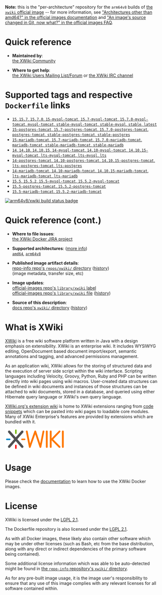 <!--

********************************************************************************

WARNING:

    DO NOT EDIT "xwiki/README.md"

    IT IS AUTO-GENERATED

    (from the other files in "xwiki/" combined with a set of templates)

********************************************************************************

-->

**Note:** this is the "per-architecture" repository for the `arm64v8` builds of [the `xwiki` official image](https://hub.docker.com/_/xwiki) -- for more information, see ["Architectures other than amd64?" in the official images documentation](https://github.com/docker-library/official-images#architectures-other-than-amd64) and ["An image's source changed in Git, now what?" in the official images FAQ](https://github.com/docker-library/faq#an-images-source-changed-in-git-now-what).

# Quick reference

-	**Maintained by**:  
	[the XWiki Community](https://github.com/xwiki-contrib/docker-xwiki)

-	**Where to get help**:  
	[the XWiki Users Mailing List/Forum](http://dev.xwiki.org/xwiki/bin/view/Community/MailingLists) or [the XWiki IRC channel](http://dev.xwiki.org/xwiki/bin/view/Community/IRC)

# Supported tags and respective `Dockerfile` links

-	[`15`, `15.7`, `15.7.0`, `15-mysql-tomcat`, `15.7-mysql-tomcat`, `15.7.0-mysql-tomcat`, `mysql-tomcat`, `stable-mysql-tomcat`, `stable-mysql`, `stable`, `latest`](https://github.com/xwiki-contrib/docker-xwiki/blob/d59d719dd80977ba9ae0e95e7806e93b65aed479/15/mysql-tomcat/Dockerfile)
-	[`15-postgres-tomcat`, `15.7-postgres-tomcat`, `15.7.0-postgres-tomcat`, `postgres-tomcat`, `stable-postgres-tomcat`, `stable-postgres`](https://github.com/xwiki-contrib/docker-xwiki/blob/d59d719dd80977ba9ae0e95e7806e93b65aed479/15/postgres-tomcat/Dockerfile)
-	[`15-mariadb-tomcat`, `15.7-mariadb-tomcat`, `15.7.0-mariadb-tomcat`, `mariadb-tomcat`, `stable-mariadb-tomcat`, `stable-mariadb`](https://github.com/xwiki-contrib/docker-xwiki/blob/d59d719dd80977ba9ae0e95e7806e93b65aed479/15/mariadb-tomcat/Dockerfile)
-	[`14`, `14.10`, `14.10.15`, `14-mysql-tomcat`, `14.10-mysql-tomcat`, `14.10.15-mysql-tomcat`, `lts-mysql-tomcat`, `lts-mysql`, `lts`](https://github.com/xwiki-contrib/docker-xwiki/blob/88646b0a3b82c61a4aead5939b374df1cdf2d2b6/14/mysql-tomcat/Dockerfile)
-	[`14-postgres-tomcat`, `14.10-postgres-tomcat`, `14.10.15-postgres-tomcat`, `lts-postgres-tomcat`, `lts-postgres`](https://github.com/xwiki-contrib/docker-xwiki/blob/88646b0a3b82c61a4aead5939b374df1cdf2d2b6/14/postgres-tomcat/Dockerfile)
-	[`14-mariadb-tomcat`, `14.10-mariadb-tomcat`, `14.10.15-mariadb-tomcat`, `lts-mariadb-tomcat`, `lts-mariadb`](https://github.com/xwiki-contrib/docker-xwiki/blob/88646b0a3b82c61a4aead5939b374df1cdf2d2b6/14/mariadb-tomcat/Dockerfile)
-	[`15.5`, `15.5.2`, `15.5-mysql-tomcat`, `15.5.2-mysql-tomcat`](https://github.com/xwiki-contrib/docker-xwiki/blob/87cd49b5f9ff731aa41723d1badb705e06f4aa41/15.5/mysql-tomcat/Dockerfile)
-	[`15.5-postgres-tomcat`, `15.5.2-postgres-tomcat`](https://github.com/xwiki-contrib/docker-xwiki/blob/87cd49b5f9ff731aa41723d1badb705e06f4aa41/15.5/postgres-tomcat/Dockerfile)
-	[`15.5-mariadb-tomcat`, `15.5.2-mariadb-tomcat`](https://github.com/xwiki-contrib/docker-xwiki/blob/87cd49b5f9ff731aa41723d1badb705e06f4aa41/15.5/mariadb-tomcat/Dockerfile)

[![arm64v8/xwiki build status badge](https://img.shields.io/jenkins/s/https/doi-janky.infosiftr.net/job/multiarch/job/arm64v8/job/xwiki.svg?label=arm64v8/xwiki%20%20build%20job)](https://doi-janky.infosiftr.net/job/multiarch/job/arm64v8/job/xwiki/)

# Quick reference (cont.)

-	**Where to file issues**:  
	[the XWiki Docker JIRA project](http://jira.xwiki.org/browse/XDOCKER)

-	**Supported architectures**: ([more info](https://github.com/docker-library/official-images#architectures-other-than-amd64))  
	[`amd64`](https://hub.docker.com/r/amd64/xwiki/), [`arm64v8`](https://hub.docker.com/r/arm64v8/xwiki/)

-	**Published image artifact details**:  
	[repo-info repo's `repos/xwiki/` directory](https://github.com/docker-library/repo-info/blob/master/repos/xwiki) ([history](https://github.com/docker-library/repo-info/commits/master/repos/xwiki))  
	(image metadata, transfer size, etc)

-	**Image updates**:  
	[official-images repo's `library/xwiki` label](https://github.com/docker-library/official-images/issues?q=label%3Alibrary%2Fxwiki)  
	[official-images repo's `library/xwiki` file](https://github.com/docker-library/official-images/blob/master/library/xwiki) ([history](https://github.com/docker-library/official-images/commits/master/library/xwiki))

-	**Source of this description**:  
	[docs repo's `xwiki/` directory](https://github.com/docker-library/docs/tree/master/xwiki) ([history](https://github.com/docker-library/docs/commits/master/xwiki))

# What is XWiki

[XWiki](http://xwiki.org) is a free wiki software platform written in Java with a design emphasis on extensibility. XWiki is an enterprise wiki. It includes WYSIWYG editing, OpenDocument based document import/export, semantic annotations and tagging, and advanced permissions management.

As an application wiki, XWiki allows for the storing of structured data and the execution of server side script within the wiki interface. Scripting languages including Velocity, Groovy, Python, Ruby and PHP can be written directly into wiki pages using wiki macros. User-created data structures can be defined in wiki documents and instances of those structures can be attached to wiki documents, stored in a database, and queried using either Hibernate query language or XWiki's own query language.

[XWiki.org's extension wiki](http://extensions.xwiki.org) is home to XWiki extensions ranging from [code snippets](http://snippets.xwiki.org) which can be pasted into wiki pages to loadable core modules. Many of XWiki Enterprise's features are provided by extensions which are bundled with it.

![logo](https://raw.githubusercontent.com/docker-library/docs/6fb07a8dacbad5cc548b87e4c267823a4aa98660/xwiki/logo.png)

# Usage

Please check the [documentation](https://github.com/xwiki-contrib/docker-xwiki/blob/master/README.md) to learn how to use the XWiki Docker images.

# License

XWiki is licensed under the [LGPL 2.1](https://github.com/xwiki-contrib/docker-xwiki/blob/master/LICENSE).

The Dockerfile repository is also licensed under the [LGPL 2.1](https://github.com/xwiki-contrib/docker-xwiki/blob/master/LICENSE).

As with all Docker images, these likely also contain other software which may be under other licenses (such as Bash, etc from the base distribution, along with any direct or indirect dependencies of the primary software being contained).

Some additional license information which was able to be auto-detected might be found in [the `repo-info` repository's `xwiki/` directory](https://github.com/docker-library/repo-info/tree/master/repos/xwiki).

As for any pre-built image usage, it is the image user's responsibility to ensure that any use of this image complies with any relevant licenses for all software contained within.
